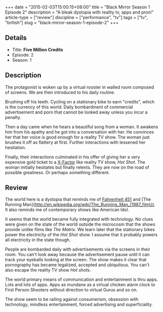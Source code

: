 +++
date = "2015-02-03T15:00:15+08:00"
title = "Black Mirror Season 1 Episode 2"
description = "A bleak dystopia with reality tv, apps and pron!"
article-type = ["review"]
discipline = ["performance", "tv"]
tags = ["tv", "british"]
slug = "black-mirror-season-1-episode-2"
+++

## Details

+ Title: **Five Million Credits**
+ Episode: 2
+ Season: 1

## Description

The protagonist is woken up by a virtual rooster in walled room composed of screens. We are then introduced to his daily routine.

Brushing off his teeth. Cycling on a stationary bike to earn "credits", which is the currency of this world. Daily bombardment of commercial advertisement and porn that cannot be looked away unless you incur a penalty.

Then a day came when he hears a beautiful song from a woman. It awakens him from his apathy and he got into a conversation with her. He convinces her that her voice is good enough for a reality TV show. The woman just brushes it off as flattery at first. Further interactions with lessened her hesitation.

Finally, their interactions culminated in his offer of giving her a very expensive gold ticket to a [X-Factor](http://en.wikipedia.org/wiki/The_X_Factor) like reality TV show, *Hot Shot*. The woman initially hesitates but finally relents. They are now on the road of possible greatness. Or perhaps something different.

## Review

The world here is a dystopia that reminds me of [Fahrenheit 451](https://en.wikipedia.org/wiki/Fahrenheit_451) and [The Running Man](http://en.wikipedia.org/wiki/The_Running_Man_(1987_film\)). It also reminds me of contemporary shows like American Idol.

It seems that the world became fully integrated with technology. No clues were given on the state of the world outside the microcosm that the shows provide unlike films like *The Matrix*. We learn later that the stationary bikes power the electricity of the *Hot Shot* show. I assume that it probably powers all electricity in the state though. 

People are bombarded daily with advertisements via the screens in their room. You can't look away because the advertisement pause until it can track your eyeballs looking at the screen. The show makes it clear that pornography has became legalized, accepted and ubiquitous. You can't also escape the reality TV show *Hot shots*.

The world primary means of communication and entertainment is thru apps. Lots and lots of apps. Apps as mundane as a virtual chicken alarm clock to First Person Shooters without direction to virtual Gurus and so on. 

The show seem to be railing against consumerism, obsession with technology, mindless entertainment, forced advertising and superficiality.
